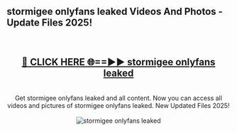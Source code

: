 <h2>stormigee onlyfans leaked Videos And Photos - Update Files 2025!</h2>
<br>
<div align="center">
<h2><a href="https://top-ai-tools.click/QrbHav" rel="nofollow">🔴 CLICK HERE 🌐==►► stormigee onlyfans leaked</a></h2>
<br>
Get stormigee onlyfans leaked and all content. Now you can access all videos and pictures of stormigee onlyfans leaked. New Updated Files 2025!
<br>
<br>
<a href="https://top-ai-tools.click/QrbHav" rel="nofollow" data-target="animated-image.originalLink"><img src="https://i.ibb.co.com/WyWwxjT/player-gif2.gif" alt="stormigee onlyfans leaked" style="max-width: 100%; display: inline-block;" data-target="animated-image.originalImage"></a>
</div>
<br>